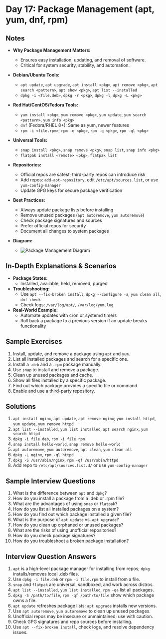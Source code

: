 # Day 17: Package Management (apt, yum, dnf, rpm)

## Notes
- **Why Package Management Matters:**
  - Ensures easy installation, updating, and removal of software.
  - Critical for system security, stability, and automation.

- **Debian/Ubuntu Tools:**
  - `apt update`, `apt upgrade`, `apt install <pkg>`, `apt remove <pkg>`, `apt search <pattern>`, `apt show <pkg>`, `apt list --installed`
  - `dpkg -i <file.deb>`, `dpkg -r <pkg>`, `dpkg -l`, `dpkg -L <pkg>`
- **Red Hat/CentOS/Fedora Tools:**
  - `yum install <pkg>`, `yum remove <pkg>`, `yum update`, `yum search <pattern>`, `yum info <pkg>`
  - `dnf` (Fedora/RHEL 8+): Same as yum, newer features
  - `rpm -i <file.rpm>`, `rpm -e <pkg>`, `rpm -q <pkg>`, `rpm -ql <pkg>`
- **Universal Tools:**
  - `snap install <pkg>`, `snap remove <pkg>`, `snap list`, `snap info <pkg>`
  - `flatpak install <remote> <pkg>`, `flatpak list`

- **Repositories:**
  - Official repos are safest; third-party repos can introduce risk
  - Add repos: `add-apt-repository`, edit `/etc/apt/sources.list`, or use `yum-config-manager`
  - Update GPG keys for secure package verification

- **Best Practices:**
  - Always update package lists before installing
  - Remove unused packages (`apt autoremove`, `yum autoremove`)
  - Check package signatures and sources
  - Prefer official repos for security
  - Document all changes to system packages

- **Diagram:**
  - ![Package Management Diagram](https://upload.wikimedia.org/wikipedia/commons/1/1b/Linux_package_managers.png)

## In-Depth Explanations & Scenarios
- **Package States:**
  - Installed, available, held, removed, purged
- **Troubleshooting:**
  - Use `apt --fix-broken install`, `dpkg --configure -a`, `yum clean all`, `dnf check`
  - Check logs: `/var/log/apt/`, `/var/log/yum.log`
- **Real-World Example:**
  - Automate updates with cron or systemd timers
  - Roll back a package to a previous version if an update breaks functionality

## Sample Exercises
1. Install, update, and remove a package using `apt` and `yum`.
2. List all installed packages and search for a specific one.
3. Install a `.deb` and a `.rpm` package manually.
4. Use `snap` to install and remove a package.
5. Clean up unused packages and cache.
6. Show all files installed by a specific package.
7. Find out which package provides a specific file or command.
8. Enable and use a third-party repository.

## Solutions
1. `apt install nginx`, `apt update`, `apt remove nginx`; `yum install httpd`, `yum update`, `yum remove httpd`
2. `apt list --installed`, `yum list installed`, `apt search nginx`, `yum search httpd`
3. `dpkg -i file.deb`, `rpm -i file.rpm`
4. `snap install hello-world`, `snap remove hello-world`
5. `apt autoremove`, `yum autoremove`, `apt clean`, `yum clean all`
6. `dpkg -L nginx`, `rpm -ql httpd`
7. `dpkg -S /usr/sbin/nginx`, `rpm -qf /usr/sbin/httpd`
8. Add repo to `/etc/apt/sources.list.d/` or use `yum-config-manager`

## Sample Interview Questions
1. What is the difference between `apt` and `dpkg`?
2. How do you install a package from a .deb or .rpm file?
3. What are the advantages of using `snap` or `flatpak`?
4. How do you list all installed packages on a system?
5. How do you find out which package installed a given file?
6. What is the purpose of `apt update` vs. `apt upgrade`?
7. How do you clean up orphaned or unused packages?
8. What are the risks of using unofficial repositories?
9. How do you check package signatures?
10. How do you troubleshoot a broken package installation?

## Interview Question Answers
1. `apt` is a high-level package manager for installing from repos; `dpkg` installs/removes local .deb files.
2. Use `dpkg -i file.deb` or `rpm -i file.rpm` to install from a file.
3. `snap` and `flatpak` are universal, sandboxed, and work across distros.
4. `apt list --installed`, `yum list installed`, `rpm -qa` list all packages.
5. `dpkg -S /path/to/file`, `rpm -qf /path/to/file` show which package owns a file.
6. `apt update` refreshes package lists; `apt upgrade` installs new versions.
7. Use `apt autoremove`, `yum autoremove` to clean up unused packages.
8. Unofficial repos may be insecure or unmaintained; use with caution.
9. Check GPG signatures and repo sources before installing.
10. Use `apt --fix-broken install`, check logs, and resolve dependency issues.
